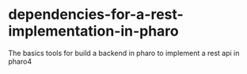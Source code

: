 # dependencies-for-a-rest-implementation-in-pharo
The basics tools for build a backend in pharo to implement a rest api in pharo4
